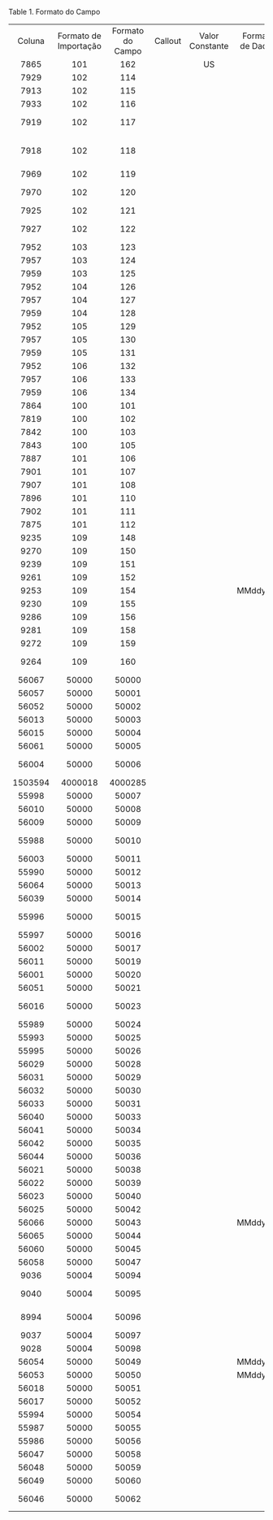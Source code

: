 <div id="d19764e1" class="table">

<div class="table-title">

Table 1. Formato do
Campo

</div>

<div class="table-contents">

|         |                       |                  |         |                 |                  |               |               |                 |           |                                            |                  |           |              |
| :-----: | :-------------------: | :--------------: | :-----: | :-------------: | :--------------: | :-----------: | :-----------: | :-------------: | :-------: | :----------------------------------------: | :--------------: | :-------: | :----------: |
| Coluna  | Formato de Importação | Formato do Campo | Callout | Valor Constante | Formato de Dados | Tipo de Dados | Ponto Decimal | Dividir por 100 | Núm.Final |                    Nome                    | Roteiro (Script) | Seqüência | Núm. Inicial |
|  7865   |          101          |       162        |         |       US        |                  |       C       |       .       |      false      |     0     |                  Country                   |                  |    90     |      0       |
|  7929   |          102          |       114        |         |                 |                  |       S       |       .       |      false      |     0     |                  A - Key                   |                  |    10     |      1       |
|  7913   |          102          |       115        |         |                 |                  |       S       |       .       |      false      |     0     |                  B - Name                  |                  |    20     |      2       |
|  7933   |          102          |       116        |         |                 |                  |       S       |       .       |      false      |     0     |              C - Description               |                  |    30     |      3       |
|  7919   |          102          |       117        |         |                 |                  |       S       |       .       |      false      |     0     |        D - Account Type (Asset, ..)        |                  |    40     |      4       |
|  7918   |          102          |       118        |         |                 |                  |       S       |       .       |      false      |     0     | H - Account Assignment for default account |                  |    80     |      8       |
|  7969   |          102          |       119        |         |                 |                  |       S       |       .       |      false      |     0     |            G - Summary Account             |                  |    70     |      7       |
|  7970   |          102          |       120        |         |                 |                  |       S       |       .       |      false      |     0     |        I - Parent (Summary) Account        |                  |    90     |      9       |
|  7925   |          102          |       121        |         |                 |                  |       S       |       .       |      false      |     0     |              E - Account Sign              |                  |    50     |      5       |
|  7927   |          102          |       122        |         |                 |                  |       S       |       .       |      false      |     0     |          F - Document Controlled           |                  |    60     |      6       |
|  7952   |          103          |       123        |         |                 |                  |       S       |       .       |      false      |     0     |                Account Key                 |                  |    10     |      1       |
|  7957   |          103          |       124        |         |                 |                  |       S       |       .       |      false      |     0     |                    Name                    |                  |    20     |      10      |
|  7959   |          103          |       125        |         |                 |                  |       S       |       .       |      false      |     0     |                Description                 |                  |    30     |      11      |
|  7952   |          104          |       126        |         |                 |                  |       S       |       .       |      false      |     0     |                Account Key                 |                  |    10     |      1       |
|  7957   |          104          |       127        |         |                 |                  |       S       |       .       |      false      |     0     |                    Name                    |                  |    20     |      12      |
|  7959   |          104          |       128        |         |                 |                  |       S       |       .       |      false      |     0     |                Description                 |                  |    30     |      13      |
|  7952   |          105          |       129        |         |                 |                  |       S       |       .       |      false      |     0     |                Account Key                 |                  |    10     |      1       |
|  7957   |          105          |       130        |         |                 |                  |       S       |       .       |      false      |     0     |                    Name                    |                  |    20     |      14      |
|  7959   |          105          |       131        |         |                 |                  |       S       |       .       |      false      |     0     |                Description                 |                  |    30     |      15      |
|  7952   |          106          |       132        |         |                 |                  |       S       |       .       |      false      |     0     |                Account Key                 |                  |    10     |      1       |
|  7957   |          106          |       133        |         |                 |                  |       S       |       .       |      false      |     0     |                    Name                    |                  |    20     |      16      |
|  7959   |          106          |       134        |         |                 |                  |       S       |       .       |      false      |     0     |                Description                 |                  |    30     |      17      |
|  7864   |          100          |       101        |         |                 |                  |       S       |       .       |      false      |     0     |                    Key                     |                  |    20     |      1       |
|  7819   |          100          |       102        |         |                 |                  |       S       |       .       |      false      |     0     |                    Name                    |                  |    30     |      2       |
|  7842   |          100          |       103        |         |                 |                  |       S       |       .       |      false      |     0     |                Description                 |                  |    40     |      3       |
|  7843   |          100          |       105        |         |                 |                  |       N       |       .       |      true       |     0     |                   Price                    |                  |    60     |      4       |
|  7887   |          101          |       106        |         |                 |                  |       S       |       .       |      false      |     0     |                    Key                     |                  |    10     |      1       |
|  7901   |          101          |       107        |         |                 |                  |       S       |       .       |      false      |     0     |                    Name                    |                  |    20     |      1       |
|  7907   |          101          |       108        |         |                 |                  |       S       |       .       |      false      |     0     |                Contact Name                |                  |    30     |      2       |
|  7896   |          101          |       110        |         |                 |                  |       S       |       .       |      false      |     0     |                    City                    |                  |    50     |      4       |
|  7902   |          101          |       111        |         |                 |                  |       S       |       .       |      false      |     0     |                   State                    |                  |    60     |      5       |
|  7875   |          101          |       112        |         |                 |                  |       S       |       .       |      false      |     0     |                    Zip                     |                  |    70     |      6       |
|  9235   |          109          |       148        |         |                 |                  |       S       |       .       |      false      |     0     |             Batch Description              |                  |    20     |      1       |
|  9270   |          109          |       150        |         |                 |                  |       S       |       .       |      false      |     0     |               Account Schema               |                  |    40     |      2       |
|  9239   |          109          |       151        |         |                 |                  |       S       |       .       |      false      |     0     |                Posting Type                |                  |    50     |      3       |
|  9261   |          109          |       152        |         |                 |                  |       S       |       .       |      false      |     0     |                DocTypeName                 |                  |    60     |      4       |
|  9253   |          109          |       154        |         |                 |     MMddyyyy     |       D       |       .       |      false      |     0     |                    Date                    |                  |    80     |      6       |
|  9230   |          109          |       155        |         |                 |                  |       S       |       .       |      false      |     0     |                  Line No                   |                  |    90     |      7       |
|  9286   |          109          |       156        |         |                 |                  |       S       |       .       |      false      |     0     |              Line Description              |                  |    100    |      8       |
|  9281   |          109          |       158        |         |                 |                  |       N       |       .       |      false      |     0     |                   Credit                   |                  |    120    |      10      |
|  9272   |          109          |       159        |         |                 |                  |       S       |       .       |      false      |     0     |                  Currency                  |                  |    130    |      11      |
|  9264   |          109          |       160        |         |                 |                  |       S       |       .       |      false      |     0     |         Org or Account Combination         |                  |    140    |      12      |
|  56067  |         50000         |      50000       |         |                 |                  |       S       |       .       |      false      |     0     |                    Help                    |                  |    680    |      68      |
|  56057  |         50000         |      50001       |         |                 |                  |       N       |       .       |      false      |     0     |             Accounting Schema              |                  |    670    |      67      |
|  56052  |         50000         |      50002       |         |                 |                  |       N       |       .       |      false      |     0     |                  Split %                   |                  |    660    |      66      |
|  56013  |         50000         |      50003       |         |                 |                  |       N       |       .       |      false      |     0     |                 Period End                 |                  |    650    |      65      |
|  56015  |         50000         |      50004       |         |                 |                  |       N       |       .       |      false      |     0     |                Period Start                |                  |    640    |      64      |
|  56061  |         50000         |      50005       |         |                 |                  |       S       |       .       |      false      |     0     |              Convention Type               |                  |    590    |      59      |
|  56004  |         50000         |      50006       |         |                 |                  |       S       |       .       |      false      |     0     |           Depreciation Calc Type           |                  |    580    |      58      |
| 1503594 |        4000018        |     4000285      |         |                 |                  |       S       |       .       |      false      |     0     |                LocatorValue                |                  |    120    |      12      |
|  55998  |         50000         |      50007       |         |                 |                  |       S       |       .       |      false      |     0     |             Asset Spread Type              |                  |    570    |      57      |
|  56010  |         50000         |      50008       |         |                 |                  |       N       |       .       |      false      |     0     |               Revenue Acct.                |                  |    490    |      49      |
|  56009  |         50000         |      50009       |         |                 |                  |       N       |       .       |      false      |     0     |           Loss/Gain on Disposal            |                  |    480    |      48      |
|  55988  |         50000         |      50010       |         |                 |                  |       N       |       .       |      false      |     0     |          Accum Depreciation Acct           |                  |    470    |      47      |
|  56003  |         50000         |      50011       |         |                 |                  |       N       |       .       |      false      |     0     |             Depreciation Acct              |                  |    460    |      46      |
|  55990  |         50000         |      50012       |         |                 |                  |       N       |       .       |      false      |     0     |                 Asset Acct                 |                  |    450    |      45      |
|  56064  |         50000         |      50013       |         |                 |                  |       S       |       .       |      false      |     0     |             Depreciation Type              |                  |    560    |      56      |
|  56039  |         50000         |      50014       |         |                 |                  |       S       |       .       |      false      |     0     |                Posting Type                |                  |    440    |      44      |
|  55996  |         50000         |      50015       |         |                 |                  |       N       |       .       |      false      |     0     |          Asset Life Current Year           |                  |    430    |      43      |
|  55997  |         50000         |      50016       |         |                 |                  |       N       |       .       |      false      |     0     |              Asset Life Years              |                  |    420    |      42      |
|  56002  |         50000         |      50017       |         |                 |                  |       N       |       .       |      false      |     0     |               Current Period               |                  |    410    |      41      |
|  56011  |         50000         |      50019       |         |                 |                  |       N       |       .       |      false      |     0     |              Life in Periods               |                  |    390    |      39      |
|  56001  |         50000         |      50020       |         |                 |                  |       N       |       .       |      false      |     0     |              Current Dep. Exp              |                  |    380    |      38      |
|  56051  |         50000         |      50021       |         |                 |                  |       N       |       .       |      false      |     0     |               Salvage Amount               |                  |    370    |      37      |
|  56016  |         50000         |      50023       |         |                 |                  |       N       |       .       |      false      |     0     |        Prior Year Accumulated Depr         |                  |    350    |      35      |
|  55989  |         50000         |      50024       |         |                 |                  |       N       |       .       |      false      |     0     |             Accumulated Depr.              |                  |    340    |      34      |
|  55993  |         50000         |      50025       |         |                 |                  |       N       |       .       |      false      |     0     |                    Cost                    |                  |    330    |      33      |
|  55995  |         50000         |      50026       |         |                 |                  |       N       |       .       |      false      |     0     |                  Asset ID                  |                  |    320    |      32      |
|  56029  |         50000         |      50028       |         |                 |                  |       S       |       .       |      false      |     0     |               Version Number               |                  |    300    |      30      |
|  56031  |         50000         |      50029       |         |                 |                  |       N       |       .       |      false      |     0     |             Useful Life Units              |                  |    290    |      29      |
|  56032  |         50000         |      50030       |         |                 |                  |       N       |       .       |      false      |     0     |             Useful Life Years              |                  |    280    |      28      |
|  56033  |         50000         |      50031       |         |                 |                  |       N       |       .       |      false      |     0     |             Useful Life Months             |                  |    270    |      27      |
|  56040  |         50000         |      50033       |         |                 |                  |       S       |       .       |      false      |     0     |                    Name                    |                  |    250    |      25      |
|  56041  |         50000         |      50034       |         |                 |                  |       N       |       .       |      false      |     0     |                 Product ID                 |                  |    240    |      24      |
|  56042  |         50000         |      50035       |         |                 |                  |       N       |       .       |      false      |     0     |                 Locator ID                 |                  |    230    |      23      |
|  56044  |         50000         |      50036       |         |                 |                  |       S       |       .       |      false      |     0     |                    Lot                     |                  |    220    |      22      |
|  56021  |         50000         |      50038       |         |                 |                  |       S       |       .       |      false      |     0     |                  Is Owned                  |                  |    200    |      20      |
|  56022  |         50000         |      50039       |         |                 |                  |       S       |       .       |      false      |     0     |              Is In Possession              |                  |    190    |      19      |
|  56023  |         50000         |      50040       |         |                 |                  |       S       |       .       |      false      |     0     |            Is Fully Depreciated            |                  |    180    |      18      |
|  56025  |         50000         |      50042       |         |                 |                  |       S       |       .       |      false      |     0     |              Is Depreciation               |                  |    160    |      16      |
|  56066  |         50000         |      50043       |         |                 |     MMddyyyy     |       D       |       .       |      false      |     0     |               Guarantee Date               |                  |    150    |      15      |
|  56065  |         50000         |      50044       |         |                 |                  |       S       |       .       |      false      |     0     |                Description                 |                  |    140    |      14      |
|  56060  |         50000         |      50045       |         |                 |                  |       N       |       .       |      false      |     0     |                Location ID                 |                  |    130    |      13      |
|  56058  |         50000         |      50047       |         |                 |                  |       N       |       .       |      false      |     0     |            Business Partner ID             |                  |    110    |      11      |
|  9036   |         50004         |      50094       |         |                 |                  |       S       |       .       |      false      |     0     |             Document Type Name             |                  |    10     |      1       |
|  9040   |         50004         |      50095       |         |                 |                  |       S       |       .       |      false      |     0     |         Is Sales Order Transaction         |                  |    20     |      2       |
|  8994   |         50004         |      50096       |         |                 |                  |       S       |       .       |      false      |     0     |           Business Partner Value           |                  |    30     |      3       |
|  9037   |         50004         |      50097       |         |                 |                  |       S       |       .       |      false      |     0     |               Product Value                |                  |    40     |      4       |
|  9028   |         50004         |      50098       |         |                 |                  |       N       |       .       |      false      |     0     |              Quantity Ordered              |                  |    50     |      5       |
|  56054  |         50000         |      50049       |         |                 |     MMddyyyy     |       D       |       .       |      false      |     0     |               Disposal Date                |                  |    90     |      9       |
|  56053  |         50000         |      50050       |         |                 |     MMddyyyy     |       D       |       .       |      false      |     0     |           AssetDepreciationDate            |                  |    80     |      8       |
|  56018  |         50000         |      50051       |         |                 |                  |       N       |       .       |      false      |     0     |                Original Qty                |                  |    70     |      7       |
|  56017  |         50000         |      50052       |         |                 |                  |       N       |       .       |      false      |     0     |              Current Quantity              |                  |    60     |      6       |
|  55994  |         50000         |      50054       |         |                 |                  |       N       |       .       |      false      |     0     |               Asset Group ID               |                  |    40     |      4       |
|  55987  |         50000         |      50055       |         |                 |                  |       N       |       .       |      false      |     0     |                  User ID                   |                  |    30     |      3       |
|  55986  |         50000         |      50056       |         |                 |                  |       N       |       .       |      false      |     0     |                Organization                |                  |    20     |      2       |
|  56047  |         50000         |      50058       |         |                 |                  |       S       |       .       |      false      |     0     |              Reval Cal Method              |                  |    500    |      50      |
|  56048  |         50000         |      50059       |         |                 |                  |       N       |       .       |      false      |     0     |             Reval Cost Offset              |                  |    510    |      51      |
|  56049  |         50000         |      50060       |         |                 |                  |       N       |       .       |      false      |     0     |          Reval Cost Offset Prior           |                  |    520    |      52      |
|  56046  |         50000         |      50062       |         |                 |                  |       N       |       .       |      false      |     0     |        Reval AccumDep Offset Prior         |                  |    540    |      54      |

</div>

</div>
